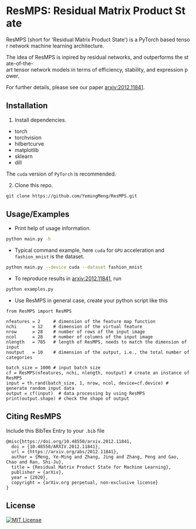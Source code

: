 # ResMPS: Residual Matrix Product State

ResMPS (short for 'Residual Matrix Product State') is a PyTorch based tensor network machine learning architecture.

The idea of ResMPS is inpired by residual networks, and outperforms the state-of-the-art tensor network models in terms of efficiency, stability, and expression power.

For further details, please see our paper [arxiv:2012.11841](https://arxiv.org/abs/2012.11841v2).

## Installation
1. Install dependencies.
  - torch
  - torchvision
  - hilbertcurve
  - matplotlib
  - sklearn
  - dill

The `cuda` version of `PyTorch` is recommended.

2. Clone this repo.
```bash
git clone https://github.com/YemingMeng/ResMPS.git
```

## Usage/Examples
- Print help of usage information.
```bash
python main.py -h
```
- Typical command example, here `cuda` for `GPU` acceleration and `fashion_mnist` is the dataset.
```bash
python main.py --device cuda --dataset fashion_mnist
```
- To reproduce results in [arxiv:2012.11841](https://scipost.org/submissions/2012.11841/), run
```bash
python examples.py
```
- Use ResMPS in general case, create your python script like this
```
from ResMPS import ResMPS

nfeatures = 2     # dimension of the feature map function
nchi      = 12    # dimension of the virtual feature
nrow      = 28    # number of rows of the input image
ncol      = 28    # number of columns of the input image
nlength   = 785   # length of ResMPS, needs to match the dimension of input
noutput   = 10    # dimension of the output, i.e., the total number of categories

batch_size = 1000 # input batch size
cf = ResMPS(nfeatures, nchi, nlength, noutput) # create an instance of ResMPS
input = th.rand(batch_size, 1, nrow, ncol, device=cf.device) # generate random input data
output = cf(input)  # data processing by using ResMPS
print(output.shape) # check the shape of output
```

## Citing ResMPS
Include this BibTex Entry to your `.bib` file
```
@misc{https://doi.org/10.48550/arxiv.2012.11841,
  doi = {10.48550/ARXIV.2012.11841},
  url = {https://arxiv.org/abs/2012.11841},
  author = {Meng, Ye-Ming and Zhang, Jing and Zhang, Peng and Gao, Chao and Ran, Shi-Ju},
  title = {Residual Matrix Product State for Machine Learning},
  publisher = {arXiv},
  year = {2020},
  copyright = {arXiv.org perpetual, non-exclusive license}
}
```

## License

[![MIT License](https://img.shields.io/badge/License-MIT-green.svg)](https://choosealicense.com/licenses/mit/)
